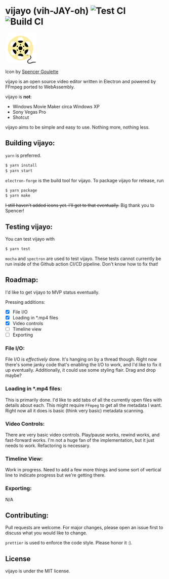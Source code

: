 # vijayo (vih-JAY-oh) ![Test CI](https://github.com/iburistu/vijayo/workflows/Test%20CI/badge.svg) ![Build CI](https://github.com/iburistu/vijayo/workflows/Build%20CI/badge.svg)

![vijayo](static/icon.png)

Icon by [Spencer Goulette](https://github.com/SpencerGoulette)

vijayo is an open source video editor written in Electron and powered by FFmpeg ported to WebAssembly.

vijayo is **not**:

-   Windows Movie Maker circa Windows XP
-   Sony Vegas Pro
-   Shotcut

vijayo aims to be simple and easy to use. Nothing more, nothing less.

## Building vijayo:

`yarn` is preferred.

```sh
$ yarn install
$ yarn start
```

`electron-forge` is the build tool for vijayo. To package vijayo for release, run

```sh
$ yarn package
$ yarn make
```

~~I still haven't added icons yet. I'll get to that eventually.~~ Big thank you to Spencer!

## Testing vijayo:

You can test vijayo with

```sh
$ yarn test
```

`mocha` and `spectron` are used to test vijayo. These tests cannot currently be run inside of the Github action CI/CD pipeline. Don't know how to fix that!

## Roadmap:

I'd like to get vijayo to MVP status eventually.

Pressing additions:

-   [x] File I/O
-   [x] Loading in \*.mp4 files
-   [x] Video controls
-   [ ] Timeline view
-   [ ] Exporting

### File I/O:

File I/O is _effectively_ done. It's hanging on by a thread though. Right now there's some janky code that's enabling the I/O to work, and I'd like to fix it up eventually. Additionally, it could use some styling flair. Drag and drop maybe?

### Loading in \*.mp4 files:

This is primarily done. I'd like to add tabs of all the currently open files with details about each. This might require `FFmpeg` to get all the metadata I want. Right now all it does is basic (think very basic) metadata scanning.

### Video Controls:

There are very basic video controls. Play/pause works, rewind works, and fast-forward works. I'm not a huge fan of the implementation, but it just needs to work. Refactoring is necessary.

### Timeline View:

Work in progress. Need to add a few more things and some sort of vertical line to indicate progress but we're getting there.

### Exporting:

N/A

## Contributing:

Pull requests are welcome. For major changes, please open an issue first to discuss what you would like to change.

`prettier` is used to enforce the code style. Please honor it :).

## License

vijayo is under the MIT license.
